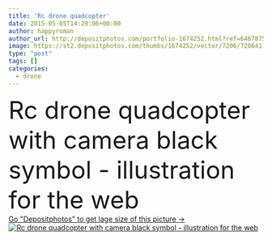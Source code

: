 ```yaml
---
title: 'Rc drone quadcopter'
date: 2015-05-05T14:29:06+00:00
author: happyroman
author_url: http://depositphotos.com/portfolio-1674252.html?ref=64678756
image: https://st2.depositphotos.com/thumbs/1674252/vector/7206/72064113/api_thumb_450.jpg?forcejpeg=true
type: "post"
tags: []
categories: 
  - drone
---
```

<div aling="center">
            <font size="60"> Rc drone quadcopter with camera black symbol - illustration for the web</font>   
</div>
<div>
    <a href='https://depositphotos.com/72064113/stock-illustration-rc-drone-quadcopter.html?ref=64678756' target=_blank > Go "Depositphotos" to get lage size of this picture ->
        <img href='https://depositphotos.com/72064113/stock-illustration-rc-drone-quadcopter.html?ref=64678756' src='https://st2.depositphotos.com/1674252/7206/v/950/depositphotos_72064113-stock-illustration-rc-drone-quadcopter.jpg?forcejpeg=true' alt='Rc drone quadcopter with camera black symbol - illustration for the web' >
    </a>
</div>
